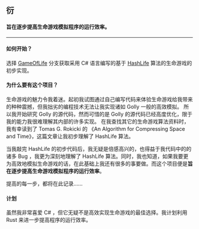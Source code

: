 ## 衍 
#### 旨在逐步提高生命游戏模拟程序的运行效率。
***
#### 如何开始？

选择 [GameOfLife](https://github.com/mgchao/Yan/tree/GameOfLife) 分支获取采用 C# 语言编写的基于 [HashLife](https://www.conwaylife.com/wiki/HashLife) 算法的生命游戏的初步实现。

#### 为什么要有这个项目？

生命游戏的魅力令我着迷。起初我试图通过自己编写代码来体验生命游戏给我带来的种种震撼，但我拙劣的编程技术无法让我实现诸如 Golly 一般的高效模拟。
所以我开始研究 Golly 的源代码，然而可惜的是 Golly 的源代码已经高度优化，限于我的能力我很难理解其内部的许多实现。
在我查找其它的生命游戏算法资料时，我有幸读到了 Tomas G. Rokicki 的 《An Algorithm for Compressing Space and Time》，这篇文章让我初步理解了 HashLife 算法。

当我敲完 HashLife 的初步代码后，我无疑是倍感高兴的，也得益于我代码中的的诸多 Bug ，我更为深刻地理解了 HashLife 算法。同时，我也知道，如果我要更为高效地模拟生命游戏的话，在此基础上我还有很多的事要做。而这个项目便是**旨在逐步提高生命游戏模拟程序的运行效率**。

提高的每一步，都将在此记录……

#### 计划

虽然我非常喜爱 C# ，但它无疑不是高效实现生命游戏的最佳选择。我计划利用 Rust 来进一步提高程序的运行效率。
